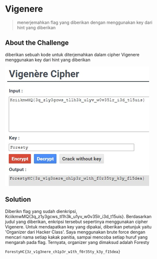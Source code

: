 # Vigenere
> menerjemahkan flag yang diberikan dengan menggunakan key dari hint yang diberikan

## About the Challenge
diberikan sebuah kode untuk diterjemahkan dalam cipher Vigenere menggunakan key dari hint yang diberikan

![preview](preview.jpg)

## Solution
Diberikn flag yang sudah dienkripsi, KciikmwMQ{3q_z1y3gcws_tl1h3k_u1yv_w0v35lr_i3d_t15uis}.
Berdasarkan judul yang diberikan, enkripsi tersebut sepertinya menggunakan cipher Vigenere.
Untuk mendapatkan key yang dipakai, diberikan petunjuk yaitu 'Organizer dari Hacker Class'.
Saya menggunakan brute force dengan mencari nama setiap kakak panitia, sampai mencoba setiap huruf yang mengarah pada flag.
Ternyata, organizer yang dimaksud adalah Foresty

```
ForestyHC{3z_v1g3nere_ch1p3r_w1th_f0r35ty_k3y_f15dea}
```
